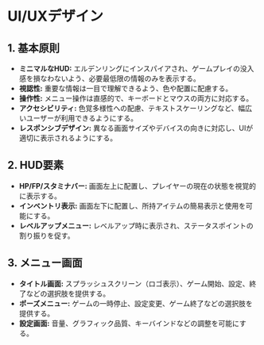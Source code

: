 # UI/UXデザイン

## 1. 基本原則
- **ミニマルなHUD:** エルデンリングにインスパイアされ、ゲームプレイの没入感を損なわないよう、必要最低限の情報のみを表示する。
- **視認性:** 重要な情報は一目で理解できるよう、色や配置に配慮する。
- **操作性:** メニュー操作は直感的で、キーボードとマウスの両方に対応する。
- **アクセシビリティ:** 色覚多様性への配慮、テキストスケーリングなど、幅広いユーザーが利用できるようにする。
- **レスポンシブデザイン:** 異なる画面サイズやデバイスの向きに対応し、UIが適切に表示されるようにする。

## 2. HUD要素
- **HP/FP/スタミナバー:** 画面左上に配置し、プレイヤーの現在の状態を視覚的に表示する。
- **インベントリ表示:** 画面左下に配置し、所持アイテムの簡易表示と使用を可能にする。
- **レベルアップメニュー:** レベルアップ時に表示され、ステータスポイントの割り振りを促す。

## 3. メニュー画面
- **タイトル画面:** スプラッシュスクリーン（ロゴ表示）、ゲーム開始、設定、終了などの選択肢を提供する。
- **ポーズメニュー:** ゲームの一時停止、設定変更、ゲーム終了などの選択肢を提供する。
- **設定画面:** 音量、グラフィック品質、キーバインドなどの調整を可能にする。